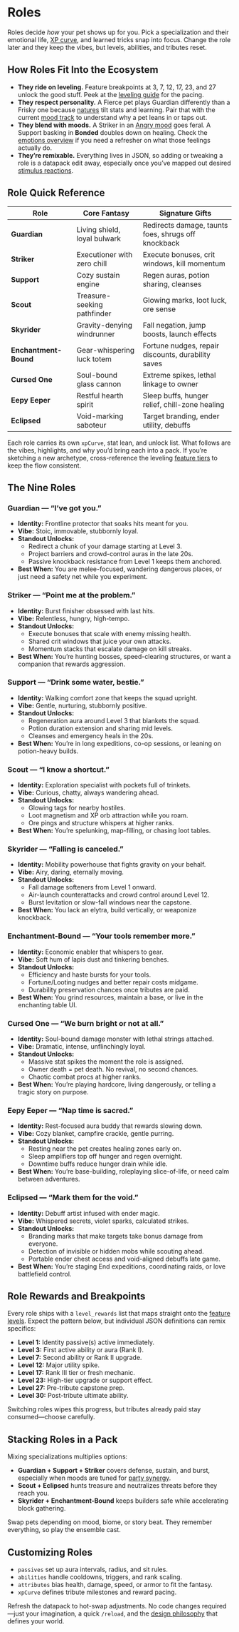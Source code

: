# Roles

Roles decide *how* your pet shows up for you. Pick a specialization and
their emotional life, [XP curve](leveling.md), and learned tricks snap
into focus. Change the role later and they keep the vibes, but levels,
abilities, and tributes reset.

## How Roles Fit Into the Ecosystem

- **They ride on leveling.** Feature breakpoints at 3, 7, 12, 17, 23, and
  27 unlock the good stuff. Peek at the [leveling guide](leveling.md) for
  the pacing.
- **They respect personality.** A Fierce pet plays Guardian differently
  than a Frisky one because [natures](natures.md) tilt stats and learning.
  Pair that with the current [mood track](moods.md) to understand why a pet
  leans in or taps out.
- **They blend with moods.** A Striker in an [Angry mood](moods.md) goes
  feral. A Support basking in **Bonded** doubles down on healing. Check the
  [emotions overview](emotions.md) if you need a refresher on what those
  feelings actually do.
- **They’re remixable.** Everything lives in JSON, so adding or tweaking a
  role is a datapack edit away, especially once you’ve mapped out desired
  [stimulus reactions](stimulus.md).

## Role Quick Reference

| Role | Core Fantasy | Signature Gifts |
|------|--------------|-----------------|
| **Guardian** | Living shield, loyal bulwark | Redirects damage, taunts foes, shrugs off knockback |
| **Striker** | Executioner with zero chill | Execute bonuses, crit windows, kill momentum |
| **Support** | Cozy sustain engine | Regen auras, potion sharing, cleanses |
| **Scout** | Treasure-seeking pathfinder | Glowing marks, loot luck, ore sense |
| **Skyrider** | Gravity-denying windrunner | Fall negation, jump boosts, launch effects |
| **Enchantment-Bound** | Gear-whispering luck totem | Fortune nudges, repair discounts, durability saves |
| **Cursed One** | Soul-bound glass cannon | Extreme spikes, lethal linkage to owner |
| **Eepy Eeper** | Restful hearth spirit | Sleep buffs, hunger relief, chill-zone healing |
| **Eclipsed** | Void-marking saboteur | Target branding, ender utility, debuffs |

Each role carries its own `xpCurve`, stat lean, and unlock list. What
follows are the vibes, highlights, and why you’d bring each into a pack.
If you’re sketching a new archetype, cross-reference the leveling
[feature tiers](leveling.md#role-rewards-and-feature-levels) to keep the
flow consistent.

## The Nine Roles

### Guardian — “I’ve got you.”

- **Identity:** Frontline protector that soaks hits meant for you.
- **Vibe:** Stoic, immovable, stubbornly loyal.
- **Standout Unlocks:**
  - Redirect a chunk of your damage starting at Level 3.
  - Project barriers and crowd-control auras in the late 20s.
  - Passive knockback resistance from Level 1 keeps them anchored.
- **Best When:** You are melee-focused, wandering dangerous places, or
  just need a safety net while you experiment.

### Striker — “Point me at the problem.”

- **Identity:** Burst finisher obsessed with last hits.
- **Vibe:** Relentless, hungry, high-tempo.
- **Standout Unlocks:**
  - Execute bonuses that scale with enemy missing health.
  - Shared crit windows that juice your own attacks.
  - Momentum stacks that escalate damage on kill streaks.
- **Best When:** You’re hunting bosses, speed-clearing structures, or
  want a companion that rewards aggression.

### Support — “Drink some water, bestie.”

- **Identity:** Walking comfort zone that keeps the squad upright.
- **Vibe:** Gentle, nurturing, stubbornly positive.
- **Standout Unlocks:**
  - Regeneration aura around Level 3 that blankets the squad.
  - Potion duration extension and sharing mid levels.
  - Cleanses and emergency heals in the 20s.
- **Best When:** You’re in long expeditions, co-op sessions, or leaning on
  potion-heavy builds.

### Scout — “I know a shortcut.”

- **Identity:** Exploration specialist with pockets full of trinkets.
- **Vibe:** Curious, chatty, always wandering ahead.
- **Standout Unlocks:**
  - Glowing tags for nearby hostiles.
  - Loot magnetism and XP orb attraction while you roam.
  - Ore pings and structure whispers at higher ranks.
- **Best When:** You’re spelunking, map-filling, or chasing loot tables.

### Skyrider — “Falling is canceled.”

- **Identity:** Mobility powerhouse that fights gravity on your behalf.
- **Vibe:** Airy, daring, eternally moving.
- **Standout Unlocks:**
  - Fall damage softeners from Level 1 onward.
  - Air-launch counterattacks and crowd control around Level 12.
  - Burst levitation or slow-fall windows near the capstone.
- **Best When:** You lack an elytra, build vertically, or weaponize
  knockback.

### Enchantment-Bound — “Your tools remember more.”

- **Identity:** Economic enabler that whispers to gear.
- **Vibe:** Soft hum of lapis dust and tinkering benches.
- **Standout Unlocks:**
  - Efficiency and haste bursts for your tools.
  - Fortune/Looting nudges and better repair costs midgame.
  - Durability preservation chances once tributes are paid.
- **Best When:** You grind resources, maintain a base, or live in the
  enchanting table UI.

### Cursed One — “We burn bright or not at all.”

- **Identity:** Soul-bound damage monster with lethal strings attached.
- **Vibe:** Dramatic, intense, unflinchingly loyal.
- **Standout Unlocks:**
  - Massive stat spikes the moment the role is assigned.
  - Owner death = pet death. No revival, no second chances.
  - Chaotic combat procs at higher ranks.
- **Best When:** You’re playing hardcore, living dangerously, or telling
  a tragic story on purpose.

### Eepy Eeper — “Nap time is sacred.”

- **Identity:** Rest-focused aura buddy that rewards slowing down.
- **Vibe:** Cozy blanket, campfire crackle, gentle purring.
- **Standout Unlocks:**
  - Resting near the pet creates healing zones early on.
  - Sleep amplifiers top off hunger and regen overnight.
  - Downtime buffs reduce hunger drain while idle.
- **Best When:** You’re base-building, roleplaying slice-of-life, or need
  calm between adventures.

### Eclipsed — “Mark them for the void.”

- **Identity:** Debuff artist infused with ender magic.
- **Vibe:** Whispered secrets, violet sparks, calculated strikes.
- **Standout Unlocks:**
  - Branding marks that make targets take bonus damage from everyone.
  - Detection of invisible or hidden mobs while scouting ahead.
  - Portable ender chest access and void-aligned debuffs late game.
- **Best When:** You’re staging End expeditions, coordinating raids, or
  love battlefield control.

## Role Rewards and Breakpoints

Every role ships with a `level_rewards` list that maps straight onto the
[feature levels](leveling.md#role-rewards-and-feature-levels). Expect the
pattern below, but individual JSON definitions can remix specifics:

- **Level 1:** Identity passive(s) active immediately.
- **Level 3:** First active ability or aura (Rank I).
- **Level 7:** Second ability or Rank II upgrade.
- **Level 12:** Major utility spike.
- **Level 17:** Rank III tier or fresh mechanic.
- **Level 23:** High-tier upgrade or support effect.
- **Level 27:** Pre-tribute capstone prep.
- **Level 30:** Post-tribute ultimate ability.

Switching roles wipes this progress, but tributes already paid stay
consumed—choose carefully.

## Stacking Roles in a Pack

Mixing specializations multiplies options:

- **Guardian + Support + Striker** covers defense, sustain, and burst,
  especially when moods are tuned for [party synergy](emotions.md#bonded).
- **Scout + Eclipsed** hunts treasure and neutralizes threats before they
  reach you.
- **Skyrider + Enchantment-Bound** keeps builders safe while accelerating
  block gathering.

Swap pets depending on mood, biome, or story beat. They remember
everything, so play the ensemble cast.

## Customizing Roles

- `passives` set up aura intervals, radius, and sit rules.
- `abilities` handle cooldowns, triggers, and rank scaling.
- `attributes` bias health, damage, speed, or armor to fit the fantasy.
- `xpCurve` defines tribute milestones and reward pacing.

Refresh the datapack to hot-swap adjustments. No code changes required—just
your imagination, a quick `/reload`, and the [design philosophy](design_philosophy.md)
that defines your world.
